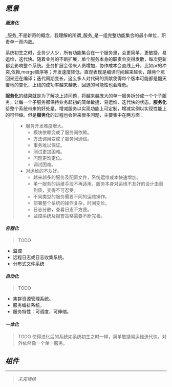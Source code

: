 ## *愿景* 

#### _服务化_
_服务_不是新奇的概念，我理解的所谓_服务_是一组完整功能集合的最小单位，职责单一而内敛。

系统初生之时，业务少人少，所有功能集合在一个服务里，会更简单，更敏捷，易运维，迭代快。随着业务的不断扩展，单个服务本身的职责会变得发散，每次更新都会影响整个系统。业务扩展会带来人员增加，协作成本会直线上升，比如pr的冲突,依赖,merge顺序等；开发速度降低，直观表现是编译时间越来越长，蹲两个坑回来还在编译；迭代周期变长，这么多人对代码的贡献使得每个版本可能都是翻天覆地的变化，上线的成功率越来越低，回退的可能性也会降低。

**服务化**的结果就是为了解决上述问题，将越来越庞大的单一服务拆分成一个个子服务，让每一个子服务都保持业务起初的简单敏捷、易运维、迭代快的状态。**服务化**给整个系统带来的好处是，增减服务以实现功能上可定制，增减实例以实现性能上的可伸缩。但是**服务化**的过程也会带来很多问题，主要集中在两方面：
> * 服务开发难度增大。
>     * 模块依赖变成了服务间依赖。
>     * 方法调用变成了服务间通信。
>     * 事务难以保证。
>     * 测试更加困难。
>     * 问题更难定位。
>     * 调试困难。
> * 对运维的不友好。
>     * 越来越多的服务及配置文件，系统运维成本快速增加。
>     * 单一服务的运维手段不再适用，服务本身对运维不友好的设计由量到质，变得不可忍受。
>     * 不同类型的服务需要不同的运维操作。
>     * 部署整个系统的操作复杂，时间变长。
>     * 日志分散，查看日志不方便。
>     * 监控系统及报警策略需要不断完善。


#### _容器化_
> TODO
* 监控
* 远程日志或日志收集系统。
* 分布式文件系统

#### _自动化_
> TODO
* 集群资源管理系统。
* 服务编排系统。
* 服务特性：可调度，可伸缩。

#### _一体化_
> TODO
使得进化后的系统如系统初生之时一样，简单敏捷易运维迭代快，对外依然像一个单一服务。

## *组件*

----
> _未完待续_
